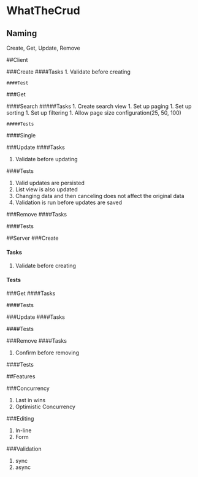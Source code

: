 # WhatTheCrud

## Naming
Create, Get, Update, Remove

##Client

  ###Create
    ####Tasks
    1. Validate before creating

    ####Test

###Get

  ####Search
    #####Tasks
      1. Create search view
      1. Set up paging
      1. Set up sorting
      1. Set up filtering
      1. Allow page size configuration(25, 50, 100)

    #####Tests
    
  ####Single

###Update
####Tasks
1. Validate before updating

####Tests
  1. Valid updates are persisted
  1. List view is also updated
  1. Changing data and then canceling does not affect the original data
  1. Validation is run before updates are saved

###Remove
####Tasks

####Tests

##Server
###Create
#### Tasks
  1. Validate before creating
  
#### Tests

###Get
####Tasks

####Tests

###Update
####Tasks

####Tests

###Remove
####Tasks
1. Confirm before removing

####Tests

##Features

###Concurrency
  1. Last in wins
  1. Optimistic Concurrency

###Editing
  1. In-line
  1. Form

###Validation
  1. sync
  1. async
    
